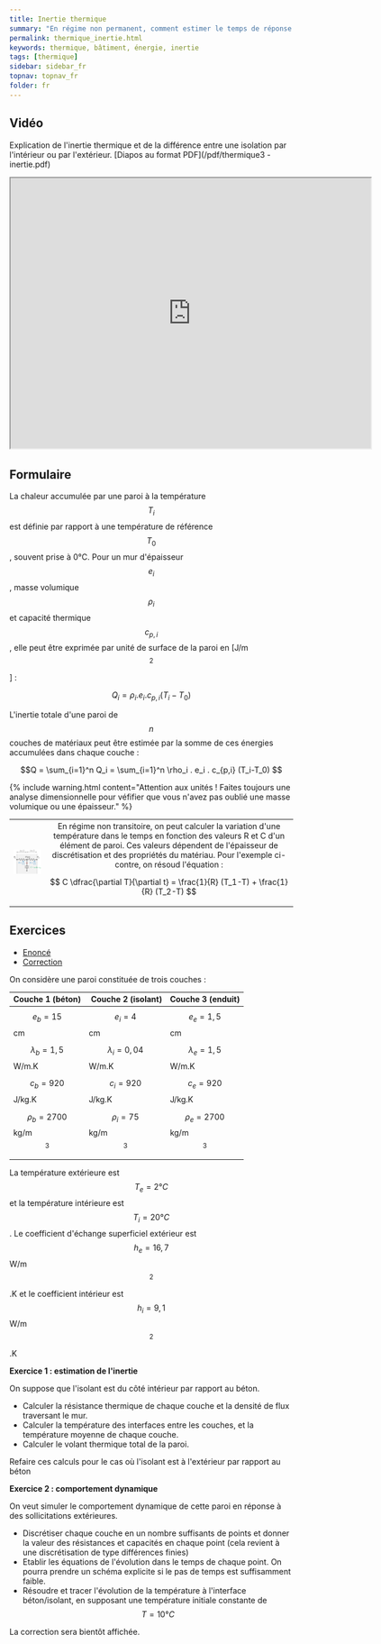 ```yaml
---
title: Inertie thermique
summary: "En régime non permanent, comment estimer le temps de réponse d'un bâtiment"
permalink: thermique_inertie.html
keywords: thermique, bâtiment, énergie, inertie
tags: [thermique]
sidebar: sidebar_fr
topnav: topnav_fr
folder: fr
---
```


## Vidéo

Explication de l'inertie thermique et de la différence entre une isolation par l'intérieur ou par l'extérieur. [Diapos au format PDF](/pdf/thermique3 - inertie.pdf)

<iframe src="https://player.vimeo.com/video/142244633?color=ff9933&portrait=0" width="640" height="480" frameborder="1" webkitallowfullscreen mozallowfullscreen allowfullscreen></iframe>

## Formulaire

La chaleur accumulée par une paroi à la température $$T_i$$ est définie par rapport à une température de référence $$T_0$$, souvent prise à 0°C. Pour un mur d'épaisseur $$e_i$$, masse volumique $$\rho_i$$ et capacité thermique $$c_{p,i}$$, elle peut être exprimée par unité de surface de la paroi en [J/m$$^2$$] :

$$Q_i = \rho_i . e_i . c_{p,i} (T_i-T_0) $$

L'inertie totale d'une paroi de $$n$$ couches de matériaux peut être estimée par la somme de ces énergies accumulées dans chaque couche :

$$Q = \sum_{i=1}^n Q_i = \sum_{i=1}^n \rho_i . e_i . c_{p,i} (T_i-T_0) $$

{% include warning.html content="Attention aux unités ! Faites toujours une analyse dimensionnelle pour véfifier que vous n'avez pas oublié une masse volumique ou une épaisseur." %}

<table>
<tr>
<th> <img src="images/thermique transitoire.png" style="width: 250px;"> </th>
<th style="font-weight: normal">
En régime non transitoire, on peut calculer la variation d'une température dans le temps en fonction des valeurs R et C d'un élément de paroi. Ces valeurs dépendent de l'épaisseur de discrétisation et des propriétés du matériau. Pour l'exemple ci-contre, on résoud l'équation :

$$ C \dfrac{\partial T}{\partial t} = \frac{1}{R} (T_1-T) + \frac{1}{R} (T_2-T) $$

</th>
</tr>
</table>

## Exercices

<ul id="profileTabs" class="nav nav-tabs">
    <li class="active"><a class="noCrossRef" href="#enonce" data-toggle="tab">Enoncé</a></li>
    <li><a class="noCrossRef" href="#correction" data-toggle="tab">Correction</a></li>
</ul>

<div class="tab-content">

<div role="tabpanel" class="tab-pane active" id="enonce" markdown="1">

On considère une paroi constituée de trois couches :

| Couche 1 (béton) | Couche 2 (isolant) | Couche 3 (enduit) |
|-------|--------|---------|
| $$e_b=15$$ cm | $$e_i=4$$ cm | $$e_e=1,5$$ cm |
| $$\lambda_b=1,5$$ W/m.K | $$\lambda_i=0,04$$ W/m.K | $$\lambda_e=1,5$$ W/m.K |
| $$c_b=920$$ J/kg.K | $$c_i=920$$ J/kg.K | $$c_e=920$$ J/kg.K |
| $$\rho_b=2700$$ kg/m$$^3$$ | $$\rho_i=75$$ kg/m$$^3$$ | $$\rho_e=2700$$ kg/m$$^3$$ |

La température extérieure est $$T_e=2°C$$ et la température intérieure est $$T_i=20°C$$. Le coefficient d'échange superficiel extérieur est $$h_e=16,7$$ W/m$$^2$$.K et le coefficient intérieur est $$h_i=9,1$$ W/m$$^2$$.K

**Exercice 1 : estimation de l'inertie**

On suppose que l'isolant est du côté intérieur par rapport au béton.

* Calculer la résistance thermique de chaque couche et la densité de flux traversant le mur.
* Calculer la température des interfaces entre les couches, et la température moyenne de chaque couche.
* Calculer le volant thermique total de la paroi.

Refaire ces calculs pour le cas où l'isolant est à l'extérieur par rapport au béton

**Exercice 2 : comportement dynamique**

On veut simuler le comportement dynamique de cette paroi en réponse à des sollicitations extérieures.

* Discrétiser chaque couche en un nombre suffisants de points et donner la valeur des résistances et capacités en chaque point (cela revient à une discrétisation de type différences finies)
* Etablir les équations de l'évolution dans le temps de chaque point. On pourra prendre un schéma explicite si le pas de temps est suffisamment faible.
* Résoudre et tracer l'évolution de la température à l'interface béton/isolant, en supposant une température initiale constante de $$T=10°C$$

</div>

<div role="tabpanel" class="tab-pane" id="correction" markdown="1">

La correction sera bientôt affichée.

</div>

</div>
